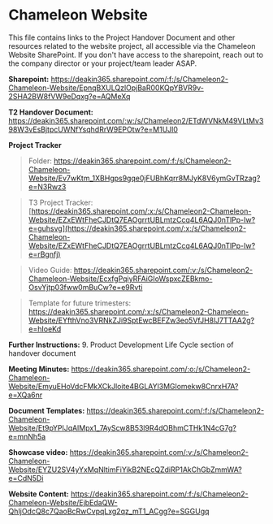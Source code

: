 # Chameleon Website

This file contains links to the Project Handover Document and other resources related to the website project, all accessible via the Chameleon Website SharePoint.
If you don't have access to the sharepoint, reach out to the company director or your project/team leader ASAP.

**Sharepoint:** https://deakin365.sharepoint.com/:f:/s/Chameleon2-Chameleon-Website/EpnqBXULQzlOpjBaR00KQpYBVR9v-2SHA2BW8fVW9eDqxg?e=AQMeXq

**T2 Handover Document:** https://deakin365.sharepoint.com/:w:/s/Chameleon2/ETdWVNkM49VLtMv398W3vEsBjtpcUWNfYsqhdRrW9EPOtw?e=M1UJl0

**Project Tracker**
>Folder: https://deakin365.sharepoint.com/:f:/s/Chameleon2-Chameleon-Website/Ev7wKtm_1XBHgps9gqe0jFUBhKqrr8MJyK8V6ymGvTRzag?e=N3Rwz3

>T3 Project Tracker: [https://deakin365.sharepoint.com/:x:/s/Chameleon2-Chameleon-Website/EZxEWtFheCJDtQ7EAOgrrtUBLmtzCcq4L6AQJ0nTlPp-Iw?e=guhsvg](https://deakin365.sharepoint.com/:x:/s/Chameleon2-Chameleon-Website/EZxEWtFheCJDtQ7EAOgrrtUBLmtzCcq4L6AQJ0nTlPp-Iw?e=rBgnfj)

>Video Guide: https://deakin365.sharepoint.com/:v:/s/Chameleon2-Chameleon-Website/EcxfgPqiyRFAiGIoWspxcZEBkmo-OsvYjtp03fww0mBuCw?e=e9Rvti

>Template for future trimesters: https://deakin365.sharepoint.com/:x:/s/Chameleon2-Chameleon-Website/EYfthVno3VRNkZJi9SptEwcBEFZw3eo5VfJH8lJ7TTAA2g?e=hIoeKd

**Further Instructions:** 9. Product Development Life Cycle section of handover document

**Meeting Minutes:** https://deakin365.sharepoint.com/:o:/s/Chameleon2-Chameleon-Website/EmyuEHoVdcFMkXCkJloite4BGLAYl3MGlomekw8CnrxH7A?e=XQa6nr

**Document Templates:** https://deakin365.sharepoint.com/:f:/s/Chameleon2-Chameleon-Website/Et9pYPlJqAlMpx1_7AyScw8B53l9R4dOBhmCTHk1N4cG7g?e=mnNh5a

**Showcase video:** https://deakin365.sharepoint.com/:v:/s/Chameleon2-Chameleon-Website/EYZU2SV4yYxMqNltimFiYikB2NEcQZdiRP1AkChGbZmmWA?e=CdN5Di

**Website Content:** https://deakin365.sharepoint.com/:f:/s/Chameleon2-Chameleon-Website/EjbEdaQW-QhIjOdcQ8c7QaoBcRwCvpqLxg2qz_mT1_ACgg?e=SGGUgq

